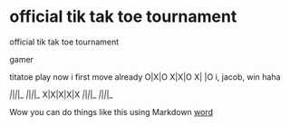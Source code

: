 # official tik tak toe tournament
official tik tak toe tournament


gamer

titatoe
play now
i first move already
O|X|O
X|X|O
X| |O
i, jacob, win haha 

_|_|_|_|_
_|_|_|_|_
X|X|X|X|X
_|_|_|_|_
_|_|_|_|_

Wow you can do things like this using Markdown
[word](https://github.com/sus-tenance/-official-tik-tak-toe-tournament)




